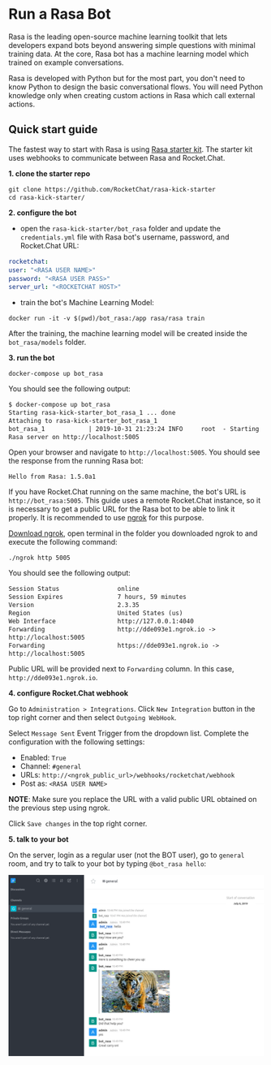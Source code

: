 # Run a Rasa Bot

Rasa is the leading open-source machine learning toolkit that lets developers expand bots beyond answering simple questions with minimal training data. At the core, Rasa bot has a machine learning model which trained on example conversations.

Rasa is developed with Python but for the most part, you don't need to know Python to design the basic conversational flows. You will need Python knowledge only when creating custom actions in Rasa which call external actions.

## Quick start guide

The fastest way to start with Rasa is using [Rasa starter kit](https://github.com/RocketChat/rasa-kick-starter). The starter kit uses webhooks to communicate between Rasa and Rocket.Chat.

**1. clone the starter repo**

```text
git clone https://github.com/RocketChat/rasa-kick-starter
cd rasa-kick-starter/
```

**2. configure the bot**

* open the `rasa-kick-starter/bot_rasa` folder and update the `credentials.yml` file with Rasa bot's username, password, and Rocket.Chat URL:

```yaml
rocketchat:
user: "<RASA USER NAME>"
password: "<RASA USER PASS>"
server_url: "<ROCKETCHAT HOST>"
```

* train the bot's Machine Learning Model:

```text
docker run -it -v $(pwd)/bot_rasa:/app rasa/rasa train
```

After the training, the machine learning model will be created inside the `bot_rasa/models` folder.

**3. run the bot**

```text
docker-compose up bot_rasa
```

You should see the following output:

```text
$ docker-compose up bot_rasa
Starting rasa-kick-starter_bot_rasa_1 ... done
Attaching to rasa-kick-starter_bot_rasa_1
bot_rasa_1            | 2019-10-31 21:23:24 INFO     root  - Starting Rasa server on http://localhost:5005
```

Open your browser and navigate to `http://localhost:5005`. You should see the response from the running Rasa bot:

```text
Hello from Rasa: 1.5.0a1
```

If you have Rocket.Chat running on the same machine, the bot's URL is `http://bot_rasa:5005`. This guide uses a remote Rocket.Chat instance, so it is necessary to get a public URL for the Rasa bot to be able to link it properly. It is recommended to use [ngrok](https://ngrok.com/download) for this purpose.

[Download ngrok](https://ngrok.com/download), open terminal in the folder you downloaded ngrok to and execute the following command:

```text
./ngrok http 5005
```

You should see the following output:

```text
Session Status                online
Session Expires               7 hours, 59 minutes
Version                       2.3.35
Region                        United States (us)
Web Interface                 http://127.0.0.1:4040
Forwarding                    http://dde093e1.ngrok.io -> http://localhost:5005
Forwarding                    https://dde093e1.ngrok.io -> http://localhost:5005
```

Public URL will be provided next to `Forwarding` column. In this case, `http://dde093e1.ngrok.io`.

**4. configure Rocket.Chat webhook**

Go to `Administration > Integrations`. Click `New Integration` button in the top right corner and then select `Outgoing WebHook`.

Select `Message Sent` Event Trigger from the dropdown list. Complete the configuration with the following settings:

* Enabled: `True`
* Channel: `#general`
* URLs: `http://<ngrok_public_url>/webhooks/rocketchat/webhook`
* Post as: `<RASA USER NAME>`

**NOTE**: Make sure you replace the URL with a valid public URL obtained on the previous step using ngrok.

Click `Save changes` in the top right corner.

**5. talk to your bot**

On the server, login as a regular user \(not the BOT user\), go to `general` room, and try to talk to your bot by typing `@bot_rasa hello`:

![Rasa bot is talking](../../../.gitbook/assets/rasa_bot_example%20%281%29%20%281%29.png)

